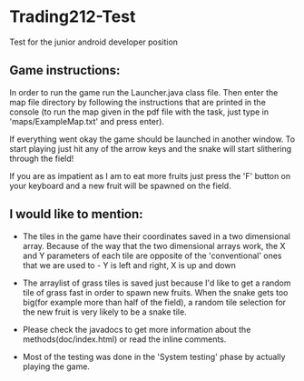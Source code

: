 # Trading212-Test
Test for the junior android developer position

Game instructions:
------------------
In order to run the game run the Launcher.java class file. Then enter the map file directory by following the instructions that
are printed in the console (to run the map given in the pdf file with the task, just type in 'maps/ExampleMap.txt' and press enter).

If everything went okay the game should be launched in another window. 
To start playing just hit any of the arrow keys and the snake will start slithering through the field!

If you are as impatient as I am to eat more fruits just press the 'F' button on your keyboard
and a new fruit will be spawned on the field. 

I would like to mention:
------------------------
- The tiles in the game have their coordinates saved in a two dimensional array. Because of the way that the two dimensional arrays
  work, the X and Y parameters of each tile are opposite of the 'conventional' ones that we are used to - 
  Y is left and right, X is up and down

- The arraylist of grass tiles is saved just because I'd like to get a random tile of grass fast in order to spawn new fruits.
  When the snake gets too big(for example more than half of the field), a random tile selection for the new fruit is 
  very likely to be a snake tile.
  
- Please check the javadocs to get more information about the methods(doc/index.html) or read the inline comments.

- Most of the testing was done in the 'System testing' phase by actually playing the game.
